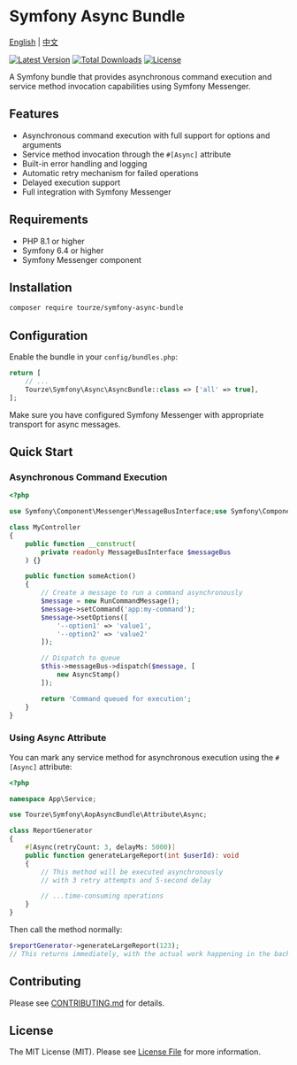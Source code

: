 # Symfony Async Bundle

[English](README.md) | [中文](README.zh-CN.md)

[![Latest Version](https://img.shields.io/packagist/v/tourze/symfony-async-bundle.svg?style=flat-square)](https://packagist.org/packages/tourze/symfony-async-bundle)
[![Total Downloads](https://img.shields.io/packagist/dt/tourze/symfony-async-bundle.svg?style=flat-square)](https://packagist.org/packages/tourze/symfony-async-bundle)
[![License](https://img.shields.io/github/license/tourze/symfony-async-bundle.svg?style=flat-square)](https://packagist.org/packages/tourze/symfony-async-bundle)

A Symfony bundle that provides asynchronous command execution and service method invocation capabilities using Symfony Messenger.

## Features

- Asynchronous command execution with full support for options and arguments
- Service method invocation through the `#[Async]` attribute
- Built-in error handling and logging
- Automatic retry mechanism for failed operations
- Delayed execution support
- Full integration with Symfony Messenger

## Requirements

- PHP 8.1 or higher
- Symfony 6.4 or higher
- Symfony Messenger component

## Installation

```bash
composer require tourze/symfony-async-bundle
```

## Configuration

Enable the bundle in your `config/bundles.php`:

```php
return [
    // ...
    Tourze\Symfony\Async\AsyncBundle::class => ['all' => true],
];
```

Make sure you have configured Symfony Messenger with appropriate transport for async messages.

## Quick Start

### Asynchronous Command Execution

```php
<?php

use Symfony\Component\Messenger\MessageBusInterface;use Symfony\Component\Messenger\Stamp\AsyncStamp;use Tourze\AsyncCommandBundle\Message\RunCommandMessage;

class MyController
{
    public function __construct(
        private readonly MessageBusInterface $messageBus
    ) {}

    public function someAction()
    {
        // Create a message to run a command asynchronously
        $message = new RunCommandMessage();
        $message->setCommand('app:my-command');
        $message->setOptions([
            '--option1' => 'value1',
            '--option2' => 'value2'
        ]);

        // Dispatch to queue
        $this->messageBus->dispatch($message, [
            new AsyncStamp()
        ]);

        return 'Command queued for execution';
    }
}
```

### Using Async Attribute

You can mark any service method for asynchronous execution using the `#[Async]` attribute:

```php
<?php

namespace App\Service;

use Tourze\Symfony\AopAsyncBundle\Attribute\Async;

class ReportGenerator
{
    #[Async(retryCount: 3, delayMs: 5000)]
    public function generateLargeReport(int $userId): void
    {
        // This method will be executed asynchronously
        // with 3 retry attempts and 5-second delay

        // ...time-consuming operations
    }
}
```

Then call the method normally:

```php
$reportGenerator->generateLargeReport(123);
// This returns immediately, with the actual work happening in the background
```

## Contributing

Please see [CONTRIBUTING.md](CONTRIBUTING.md) for details.

## License

The MIT License (MIT). Please see [License File](LICENSE) for more information.
